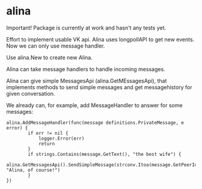 # alina

Important! Package is currently at work and hasn't any tests yet.

Effort to implement usable VK api.
Alina uses longpollAPI to get new events. 
Now we can only use message handler.

Use alina.New to create new Alina.

Alina can take message handlers to handle incoming messages.

Alina can give simple MessagesApi (alina.GetMEssagesApi), that implements methods to send simple messages and get messagehistory for given conversation.

We already can, for example, add MessageHandler to answer for some messages:


	alina.AddMessageHandler(func(message definitions.PrivateMessage, e error) {
			if err != nil {
				logger.Error(err)
				return
			}
			if strings.Contains(message.GetText(), "the best wife") {
				alina.GetMessagesApi().SendSimpleMessage(strconv.Itoa(message.GetPeerId()), "Alina, of course!")
			}
	})

